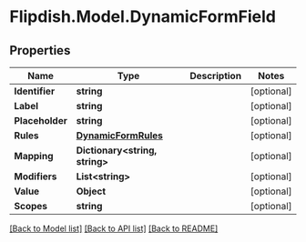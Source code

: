 # Flipdish.Model.DynamicFormField
## Properties

Name | Type | Description | Notes
------------ | ------------- | ------------- | -------------
**Identifier** | **string** |  | [optional] 
**Label** | **string** |  | [optional] 
**Placeholder** | **string** |  | [optional] 
**Rules** | [**DynamicFormRules**](DynamicFormRules.md) |  | [optional] 
**Mapping** | **Dictionary&lt;string, string&gt;** |  | [optional] 
**Modifiers** | **List&lt;string&gt;** |  | [optional] 
**Value** | **Object** |  | [optional] 
**Scopes** | **string** |  | [optional] 

[[Back to Model list]](../README.md#documentation-for-models) [[Back to API list]](../README.md#documentation-for-api-endpoints) [[Back to README]](../README.md)

